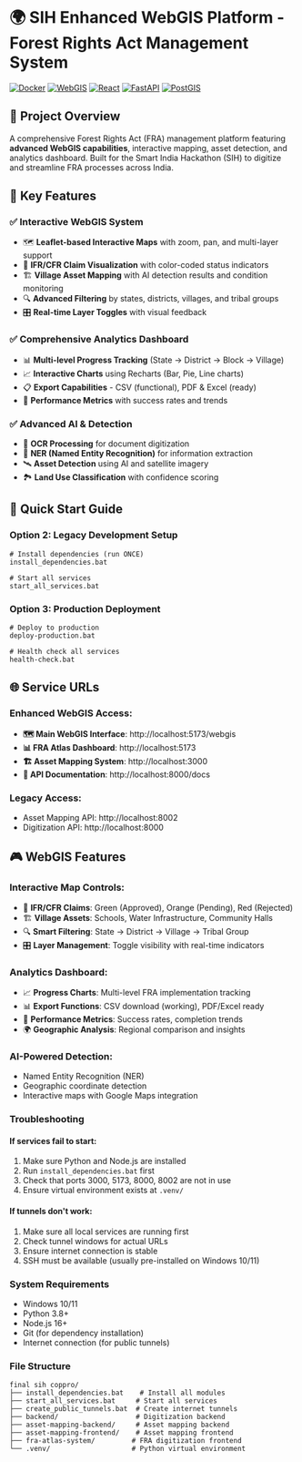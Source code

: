 # 🌍 SIH Enhanced WebGIS Platform - Forest Rights Act Management System

[![Docker](https://img.shields.io/badge/Docker-Ready-blue.svg)](https://docker.com/)
[![WebGIS](https://img.shields.io/badge/WebGIS-Enhanced-green.svg)](http://localhost:5173/webgis)
[![React](https://img.shields.io/badge/React-18.x-61dafb.svg)](https://reactjs.org/)
[![FastAPI](https://img.shields.io/badge/FastAPI-Latest-009688.svg)](https://fastapi.tiangolo.com/)
[![PostGIS](https://img.shields.io/badge/PostGIS-Enabled-336791.svg)](https://postgis.net/)

## 🎯 Project Overview

A comprehensive Forest Rights Act (FRA) management platform featuring **advanced WebGIS capabilities**, interactive mapping, asset detection, and analytics dashboard. Built for the Smart India Hackathon (SIH) to digitize and streamline FRA processes across India.

## 🌟 Key Features

### ✅ **Interactive WebGIS System** 
- 🗺️ **Leaflet-based Interactive Maps** with zoom, pan, and multi-layer support
- 🎯 **IFR/CFR Claim Visualization** with color-coded status indicators
- 🏗️ **Village Asset Mapping** with AI detection results and condition monitoring  
- 🔍 **Advanced Filtering** by states, districts, villages, and tribal groups
- 🎛️ **Real-time Layer Toggles** with visual feedback

### ✅ **Comprehensive Analytics Dashboard**
- 📊 **Multi-level Progress Tracking** (State → District → Block → Village)
- 📈 **Interactive Charts** using Recharts (Bar, Pie, Line charts)
- 📋 **Export Capabilities** - CSV (functional), PDF & Excel (ready)
- 🎨 **Performance Metrics** with success rates and trends

### ✅ **Advanced AI & Detection**
- 🤖 **OCR Processing** for document digitization
- 🧠 **NER (Named Entity Recognition)** for information extraction
- 🛰️ **Asset Detection** using AI and satellite imagery
- 🏞️ **Land Use Classification** with confidence scoring

## 🚀 Quick Start Guide


### Option 2: Legacy Development Setup
```batch
# Install dependencies (run ONCE)
install_dependencies.bat

# Start all services
start_all_services.bat
```

### Option 3: Production Deployment
```batch
# Deploy to production
deploy-production.bat

# Health check all services  
health-check.bat
```

## 🌐 Service URLs

### **Enhanced WebGIS Access:**
- **🗺️ Main WebGIS Interface**: http://localhost:5173/webgis
- **📊 FRA Atlas Dashboard**: http://localhost:5173
- **🏗️ Asset Mapping System**: http://localhost:3000
- **🔧 API Documentation**: http://localhost:8000/docs

### **Legacy Access:**
- Asset Mapping API: http://localhost:8002
- Digitization API: http://localhost:8000 

## 🎮 WebGIS Features

### **Interactive Map Controls:**
- 🎯 **IFR/CFR Claims**: Green (Approved), Orange (Pending), Red (Rejected)
- 🏗️ **Village Assets**: Schools, Water Infrastructure, Community Halls
- 🔍 **Smart Filtering**: State → District → Village → Tribal Group
- 🎛️ **Layer Management**: Toggle visibility with real-time indicators

### **Analytics Dashboard:**
- 📈 **Progress Charts**: Multi-level FRA implementation tracking
- 📊 **Export Functions**: CSV download (working), PDF/Excel ready
- 🎯 **Performance Metrics**: Success rates, completion trends
- 🌍 **Geographic Analysis**: Regional comparison and insights

### **AI-Powered Detection:**
- Named Entity Recognition (NER)
- Geographic coordinate detection
- Interactive maps with Google Maps integration

### Troubleshooting

#### If services fail to start:
1. Make sure Python and Node.js are installed
2. Run `install_dependencies.bat` first
3. Check that ports 3000, 5173, 8000, 8002 are not in use
4. Ensure virtual environment exists at `.venv/`

#### If tunnels don't work:
1. Make sure all local services are running first
2. Check tunnel windows for actual URLs
3. Ensure internet connection is stable
4. SSH must be available (usually pre-installed on Windows 10/11)

### System Requirements
- Windows 10/11
- Python 3.8+
- Node.js 16+
- Git (for dependency installation)
- Internet connection (for public tunnels)

### File Structure
```
final sih coppro/
├── install_dependencies.bat    # Install all modules
├── start_all_services.bat     # Start all services  
├── create_public_tunnels.bat  # Create internet tunnels
├── backend/                   # Digitization backend
├── asset-mapping-backend/     # Asset mapping backend
├── asset-mapping-frontend/    # Asset mapping frontend
├── fra-atlas-system/         # FRA digitization frontend
└── .venv/                    # Python virtual environment
```
